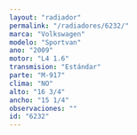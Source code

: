 ```yaml
---
layout: "radiador"
permalink: "/radiadores/6232/"
marca: "Volkswagen"
modelo: "Sportvan"
ano: "2009"
motor: "L4 1.6"
transmision: "Estándar"
parte: "M-917"
clima: "NO"
alto: "16 3/4"
ancho: "15 1/4"
observaciones: ""
id: "6232"
---
```


